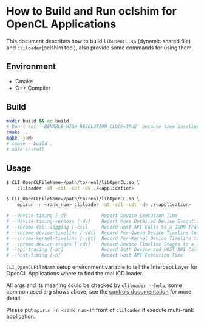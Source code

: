 # How to Build and Run oclshim for OpenCL Applications

This document describes how to build `libOpenCL.so` (dynamic shared file) and `cliloader`(oclshim tool), also provide some commands for using them.

## Environment

- Cmake
- C++ Compiler

## Build

```sh
mkdir build && cd build
# Don't set `-DENABLE_HIGH_RESOLUTION_CLOCK=TRUE` because time baseline uses monotonic time.
cmake ..
make -j<N>
# cmake --build .
# make install
```

## Usage

```bash
$ CLI_OpenCLFileName=/path/to/real/libOpenCL.so \
    cliloader -at -ccl -cdt -dv ./<application>

$ CLI_OpenCLFileName=/path/to/real/libOpenCL.so \
    mpirun -n <rank_num> cliloader -at -ccl -cdt -dv ./<application>

# --device-timing [-d]             Report Device Execution Time
# --device-timing-verbose [-dv]    Report More Detailed Device Execution Time
# --chrome-call-logging [-ccl]     Record Host API Calls to a JSON Trace File
# --chrome-device-timeline [-cdt]  Record Per-Queue Device Timeline to a JSON Trace File
# --chrome-kernel-timeline [-ckt]  Record Per-Kernel Device Timeline to a JSON Trace File
# --chrome-device-stages [-cds]    Record Device Timeline Stages to a JSON Trace File
# --api-tracing [-at]              Record Both Device and HOST API Calls to a CSV Trace File
# --host-timing [-h]               Report Host API Execution Time
```

`CLI_OpenCLFileName` setup environment variable to tell the Intercept Layer for OpenCL Applications where to find the real ICD loader.

All args and its meaning could be checked by `cliloader --help`, some common used arg shows above, see the [controls documentation](controls.md) for more detail.

Please put `mpirun -n <rank_num>` in front of `cliloader` if execute multi-rank application.
